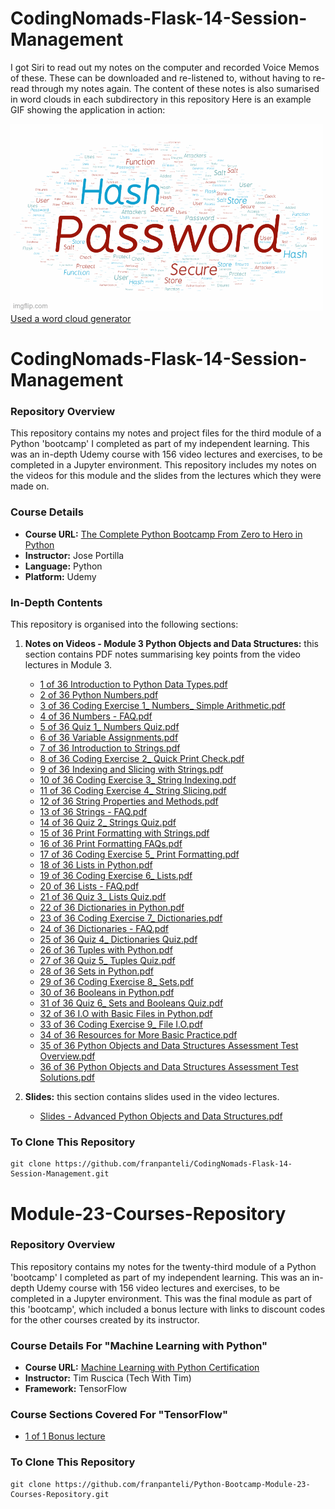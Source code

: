 # CodingNomads-Flask-14-Session-Management
I got Siri to read out my notes on the computer and recorded Voice Memos of these. These can be downloaded and re-listened to, without having to re-read through my notes again. The content of these notes is also sumarised in word clouds in each subdirectory in this repository 
Here is an example GIF showing the application in action:

![App demo](https://github.com/franpanteli/12/blob/main/12%20Notes%20Word%20Cloud%20Giff.gif)
[Used a word cloud generator](https://wordart.com/create)
# CodingNomads-Flask-14-Session-Management
### Repository Overview

This repository contains my notes and project files for the third module of a Python 'bootcamp' I completed as part of my independent learning. This was an in-depth Udemy course with 156 video lectures and exercises, to be completed in a Jupyter environment. This repository includes my notes on the videos for this module and the slides from the lectures which they were made on.

### Course Details
- **Course URL:** [The Complete Python Bootcamp From Zero to Hero in Python](https://www.udemy.com/course/complete-python-bootcamp/?couponCode=ST18MT62524)
- **Instructor:** Jose Portilla
- **Language:** Python
- **Platform:** Udemy

### In-Depth Contents
This repository is organised into the following sections:

1. **Notes on Videos - Module 3 Python Objects and Data Structures:**
   this section contains PDF notes summarising key points from the video lectures in Module 3.
   - [1 of 36 Introduction to Python Data Types.pdf](Notes%20on%20Videos%20-%20Module%203%20Python%20Objects%20and%20Data%20Structures/1%20of%2036%20Introduction%20to%20Python%20Data%20Types.pdf)
   - [2 of 36 Python Numbers.pdf](Notes%20on%20Videos%20-%20Module%203%20Python%20Objects%20and%20Data%20Structures/2%20of%2036%20Python%20Numbers.pdf)
   - [3 of 36 Coding Exercise 1_ Numbers_ Simple Arithmetic.pdf](Notes%20on%20Videos%20-%20Module%203%20Python%20Objects%20and%20Data%20Structures/3%20of%2036%20Coding%20Exercise%201_%20Numbers_%20Simple%20Arithmetic.pdf)
   - [4 of 36 Numbers - FAQ.pdf](Notes%20on%20Videos%20-%20Module%203%20Python%20Objects%20and%20Data%20Structures/4%20of%2036%20Numbers%20-%20FAQ.pdf)
   - [5 of 36 Quiz 1_ Numbers Quiz.pdf](Notes%20on%20Videos%20-%20Module%203%20Python%20Objects%20and%20Data%20Structures/5%20of%2036%20Quiz%201_%20Numbers%20Quiz.pdf)
   - [6 of 36 Variable Assignments.pdf](Notes%20on%20Videos%20-%20Module%203%20Python%20Objects%20and%20Data%20Structures/6%20of%2036%20Variable%20Assignments.pdf)
   - [7 of 36 Introduction to Strings.pdf](Notes%20on%20Videos%20-%20Module%203%20Python%20Objects%20and%20Data%20Structures/7%20of%2036%20Introduction%20to%20Strings.pdf)
   - [8 of 36 Coding Exercise 2_ Quick Print Check.pdf](Notes%20on%20Videos%20-%20Module%203%20Python%20Objects%20and%20Data%20Structures/8%20of%2036%20Coding%20Exercise%202_%20Quick%20Print%20Check.pdf)
   - [9 of 36 Indexing and Slicing with Strings.pdf](Notes%20on%20Videos%20-%20Module%203%20Python%20Objects%20and%20Data%20Structures/9%20of%2036%20Indexing%20and%20Slicing%20with%20Strings.pdf)
   - [10 of 36 Coding Exercise 3_ String Indexing.pdf](Notes%20on%20Videos%20-%20Module%203%20Python%20Objects%20and%20Data%20Structures/10%20of%2036%20Coding%20Exercise%203_%20String%20Indexing.pdf)
   - [11 of 36 Coding Exercise 4_ String Slicing.pdf](Notes%20on%20Videos%20-%20Module%203%20Python%20Objects%20and%20Data%20Structures/11%20of%2036%20Coding%20Exercise%204_%20String%20Slicing.pdf)
   - [12 of 36 String Properties and Methods.pdf](Notes%20on%20Videos%20-%20Module%203%20Python%20Objects%20and%20Data%20Structures/12%20of%2036%20String%20Properties%20and%20Methods.pdf)
   - [13 of 36 Strings - FAQ.pdf](Notes%20on%20Videos%20-%20Module%203%20Python%20Objects%20and%20Data%20Structures/13%20of%2036%20Strings%20-%20FAQ.pdf)
   - [14 of 36 Quiz 2_ Strings Quiz.pdf](Notes%20on%20Videos%20-%20Module%203%20Python%20Objects%20and%20Data%20Structures/14%20of%2036%20Quiz%202_%20Strings%20Quiz.pdf)
   - [15 of 36 Print Formatting with Strings.pdf](Notes%20on%20Videos%20-%20Module%203%20Python%20Objects%20and%20Data%20Structures/15%20of%2036%20Print%20Formatting%20with%20Strings.pdf)
   - [16 of 36 Print Formatting FAQs.pdf](Notes%20on%20Videos%20-%20Module%203%20Python%20Objects%20and%20Data%20Structures/16%20of%2036%20Print%20Formatting%20FAQs.pdf)
   - [17 of 36 Coding Exercise 5_ Print Formatting.pdf](Notes%20on%20Videos%20-%20Module%203%20Python%20Objects%20and%20Data%20Structures/17%20of%2036%20Coding%20Exercise%205_%20Print%20Formatting.pdf)
   - [18 of 36 Lists in Python.pdf](Notes%20on%20Videos%20-%20Module%203%20Python%20Objects%20and%20Data%20Structures/18%20of%2036%20Lists%20in%20Python.pdf)
   - [19 of 36 Coding Exercise 6_ Lists.pdf](Notes%20on%20Videos%20-%20Module%203%20Python%20Objects%20and%20Data%20Structures/19%20of%2036%20Coding%20Exercise%206_%20Lists.pdf)
   - [20 of 36 Lists - FAQ.pdf](Notes%20on%20Videos%20-%20Module%203%20Python%20Objects%20and%20Data%20Structures/20%20of%2036%20Lists%20-%20FAQ.pdf)
   - [21 of 36 Quiz 3_ Lists Quiz.pdf](Notes%20on%20Videos%20-%20Module%203%20Python%20Objects%20and%20Data%20Structures/21%20of%2036%20Quiz%203_%20Lists%20Quiz.pdf)
   - [22 of 36 Dictionaries in Python.pdf](Notes%20on%20Videos%20-%20Module%203%20Python%20Objects%20and%20Data%20Structures/22%20of%2036%20Dictionaries%20in%20Python.pdf)
   - [23 of 36 Coding Exercise 7_ Dictionaries.pdf](Notes%20on%20Videos%20-%20Module%203%20Python%20Objects%20and%20Data%20Structures/23%20of%2036%20Coding%20Exercise%207_%20Dictionaries.pdf)
   - [24 of 36 Dictionaries - FAQ.pdf](Notes%20on%20Videos%20-%20Module%203%20Python%20Objects%20and%20Data%20Structures/24%20of%2036%20Dictionaries%20-%20FAQ.pdf)
   - [25 of 36 Quiz 4_ Dictionaries Quiz.pdf](Notes%20on%20Videos%20-%20Module%203%20Python%20Objects%20and%20Data%20Structures/25%20of%2036%20Quiz%204_%20Dictionaries%20Quiz.pdf)
   - [26 of 36 Tuples with Python.pdf](Notes%20on%20Videos%20-%20Module%203%20Python%20Objects%20and%20Data%20Structures/26%20of%2036%20Tuples%20with%20Python.pdf)
   - [27 of 36 Quiz 5_ Tuples Quiz.pdf](Notes%20on%20Videos%20-%20Module%203%20Python%20Objects%20and%20Data%20Structures/27%20of%2036%20Quiz%205_%20Tuples%20Quiz.pdf)
   - [28 of 36 Sets in Python.pdf](Notes%20on%20Videos%20-%20Module%203%20Python%20Objects%20and%20Data%20Structures/28%20of%2036%20Sets%20in%20Python.pdf)
   - [29 of 36 Coding Exercise 8_ Sets.pdf](Notes%20on%20Videos%20-%20Module%203%20Python%20Objects%20and%20Data%20Structures/29%20of%2036%20Coding%20Exercise%208_%20Sets.pdf)
   - [30 of 36 Booleans in Python.pdf](Notes%20on%20Videos%20-%20Module%203%20Python%20Objects%20and%20Data%20Structures/30%20of%2036%20Booleans%20in%20Python.pdf)
   - [31 of 36 Quiz 6_ Sets and Booleans Quiz.pdf](Notes%20on%20Videos%20-%20Module%203%20Python%20Objects%20and%20Data%20Structures/31%20of%2036%20Quiz%206_%20Sets%20and%20Booleans%20Quiz.pdf)
   - [32 of 36 I.O with Basic Files in Python.pdf](Notes%20on%20Videos%20-%20Module%203%20Python%20Objects%20and%20Data%20Structures/32%20of%2036%20I.O%20with%20Basic%20Files%20in%20Python.pdf)
   - [33 of 36 Coding Exercise 9_ File I.O.pdf](Notes%20on%20Videos%20-%20Module%203%20Python%20Objects%20and%20Data%20Structures/33%20of%2036%20Coding%20Exercise%209_%20File%20I.O.pdf)
   - [34 of 36 Resources for More Basic Practice.pdf](Notes%20on%20Videos%20-%20Module%203%20Python%20Objects%20and%20Data%20Structures/34%20of%2036%20Resources%20for%20More%20Basic%20Practice.pdf)
   - [35 of 36 Python Objects and Data Structures Assessment Test Overview.pdf](Notes%20on%20Videos%20-%20Module%203%20Python%20Objects%20and%20Data%20Structures/35%20of%2036%20Python%20Objects%20and%20Data%20Structures%20Assessment%20Test%20Overview.pdf)
   - [36 of 36 Python Objects and Data Structures Assessment Test Solutions.pdf](Notes%20on%20Videos%20-%20Module%203%20Python%20Objects%20and%20Data%20Structures/36%20of%2036%20Python%20Objects%20and%20Data%20Structures%20Assessment%20Test%20Solutions.pdf)

2. **Slides:**
   this section contains slides used in the video lectures.
   - [Slides - Advanced Python Objects and Data Structures.pdf](Slides%20-%20Advanced%20Python%20Objects%20and%20Data%20Structures.pdf)

### To Clone This Repository
```
git clone https://github.com/franpanteli/CodingNomads-Flask-14-Session-Management.git
```

# Module-23-Courses-Repository
### Repository Overview 
This repository contains my notes for the twenty-third module of a Python 'bootcamp' I completed as part of my independent learning. This was an in-depth Udemy course with 156 video lectures and exercises, to be completed in a Jupyter environment. This was the final module as part of this 'bootcamp', which included a bonus lecture with links to discount codes for the other courses created by its instructor. 

### Course Details For "Machine Learning with Python"
- **Course URL:** [Machine Learning with Python Certification](https://www.freecodecamp.org/learn/machine-learning-with-python/#tensorflow)
- **Instructor:** Tim Ruscica (Tech With Tim)
- **Framework:** TensorFlow
  
### Course Sections Covered For "TensorFlow"
- [1 of 1 Bonus lecture](https://github.com/franpanteli/Python-Bootcamp-Module-23-Courses-Repository/blob/main/Notes%20on%20Videos%20-%20Module%2023%20Courses%20Repository/1%20of%201%20Bonus%20lecture.pdf)

### To Clone This Repository
```
git clone https://github.com/franpanteli/Python-Bootcamp-Module-23-Courses-Repository.git
```

